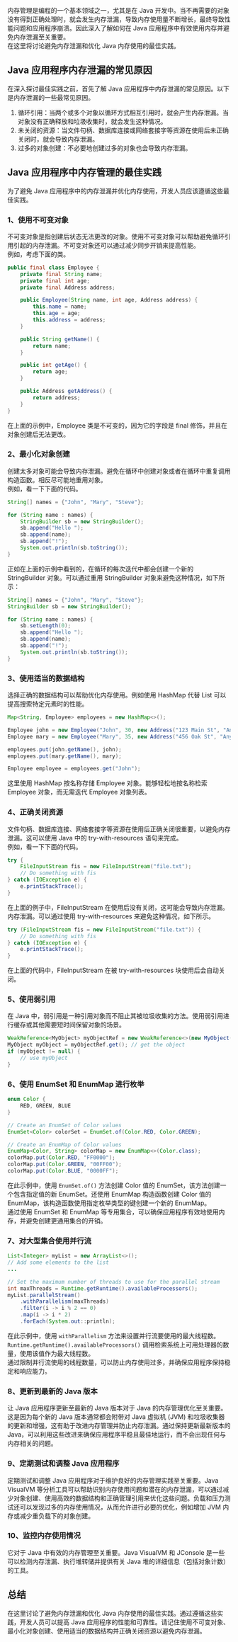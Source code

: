 内存管理是编程的一个基本领域之一，尤其是在 Java 开发中。当不再需要的对象没有得到正确处理时，就会发生内存泄漏，导致内存使用量不断增长，最终导致性能问题和应用程序崩溃。因此深入了解如何在 Java 应用程序中有效使用内存并避免内存泄漏至关重要。<br />在这里将讨论避免内存泄漏和优化 Java 内存使用的最佳实践。
<a name="DrWSi"></a>
## Java 应用程序内存泄漏的常见原因
在深入探讨最佳实践之前，首先了解 Java 应用程序中内存泄漏的常见原因。以下是内存泄漏的一些最常见原因。

1. 循环引用：当两个或多个对象以循环方式相互引用时，就会产生内存泄漏。当对象没有正确释放和垃圾收集时，就会发生这种情况。
2. 未关闭的资源：当文件句柄、数据库连接或网络套接字等资源在使用后未正确关闭时，就会导致内存泄漏。
3. 过多的对象创建：不必要地创建过多的对象也会导致内存泄漏。
<a name="eAC6X"></a>
## Java 应用程序中内存管理的最佳实践
为了避免 Java 应用程序中的内存泄漏并优化内存使用，开发人员应该遵循这些最佳实践。
<a name="IfsUE"></a>
### 1、使用不可变对象
不可变对象是指创建后状态无法更改的对象。使用不可变对象可以帮助避免循环引用引起的内存泄漏。不可变对象还可以通过减少同步开销来提高性能。<br />例如，考虑下面的类。
```java
public final class Employee {
    private final String name;
    private final int age;
    private final Address address;

    public Employee(String name, int age, Address address) {
        this.name = name;
        this.age = age;
        this.address = address;
    }

    public String getName() {
        return name;
    }

    public int getAge() {
        return age;
    }

    public Address getAddress() {
        return address;
    }
}
```
在上面的示例中，Employee 类是不可变的，因为它的字段是 final 修饰，并且在对象创建后无法更改。
<a name="Culwh"></a>
### 2、最小化对象创建
创建太多对象可能会导致内存泄漏。避免在循环中创建对象或者在循环中重复调用构造函数。相反尽可能地重用对象。<br />例如，看一下下面的代码。
```java
String[] names = {"John", "Mary", "Steve"};

for (String name : names) {
    StringBuilder sb = new StringBuilder();
    sb.append("Hello ");
    sb.append(name);
    sb.append("!");
    System.out.println(sb.toString());
}
```
正如在上面的示例中看到的，在循环的每次迭代中都会创建一个新的 StringBuilder 对象。可以通过重用 StringBuilder 对象来避免这种情况，如下所示：
```java
String[] names = {"John", "Mary", "Steve"};
StringBuilder sb = new StringBuilder();

for (String name : names) {
    sb.setLength(0);
    sb.append("Hello ");
    sb.append(name);
    sb.append("!");
    System.out.println(sb.toString());
}
```
<a name="oclix"></a>
### 3、使用适当的数据结构
选择正确的数据结构可以帮助优化内存使用。例如使用 HashMap 代替 List 可以提高搜索特定元素时的性能。
```java
Map<String, Employee> employees = new HashMap<>();

Employee john = new Employee("John", 30, new Address("123 Main St", "Anytown", "USA"));
Employee mary = new Employee("Mary", 35, new Address("456 Oak St", "Anytown", "USA"));

employees.put(john.getName(), john);
employees.put(mary.getName(), mary);

Employee employee = employees.get("John");
```
这里使用 HashMap 按名称存储 Employee 对象。能够轻松地按名称检索 Employee 对象，而无需迭代 Employee 对象列表。
<a name="oLFDd"></a>
### 4、正确关闭资源
文件句柄、数据库连接、网络套接字等资源在使用后正确关闭很重要，以避免内存泄漏。这可以使用 Java 中的 try-with-resources 语句来完成。<br />例如，看一下下面的代码。
```java
try {
    FileInputStream fis = new FileInputStream("file.txt");
    // Do something with fis
} catch (IOException e) {
    e.printStackTrace();
}
```
在上面的例子中，FileInputStream 在使用后没有关闭，这可能会导致内存泄漏。内存泄漏。可以通过使用 try-with-resources 来避免这种情况，如下所示。
```java
try (FileInputStream fis = new FileInputStream("file.txt")) {
    // Do something with fis
} catch (IOException e) {
    e.printStackTrace();
}
```
在上面的代码中，FileInputStream 在被 try-with-resources 块使用后会自动关闭。
<a name="pyGrp"></a>
### 5、使用弱引用
在 Java 中，弱引用是一种引用对象而不阻止其被垃圾收集的方法。使用弱引用进行缓存或其他需要短时间保留对象的场景。
```java
WeakReference<MyObject> myObjectRef = new WeakReference<>(new MyObject());
MyObject myObject = myObjectRef.get(); // get the object
if (myObject != null) {
    // use myObject
}
```
<a name="xcOrF"></a>
### 6、使用 EnumSet 和 EnumMap 进行枚举
```java
enum Color {
    RED, GREEN, BLUE
}

// Create an EnumSet of Color values
EnumSet<Color> colorSet = EnumSet.of(Color.RED, Color.GREEN);

// Create an EnumMap of Color values
EnumMap<Color, String> colorMap = new EnumMap<>(Color.class);
colorMap.put(Color.RED, "FF0000");
colorMap.put(Color.GREEN, "00FF00");
colorMap.put(Color.BLUE, "0000FF");
```
在此示例中，使用 `EnumSet.of()` 方法创建 Color 值的 EnumSet，该方法创建一个包含指定值的新 EnumSet。还使用 EnumMap 构造函数创建 Color 值的 EnumMap，该构造函数使用指定枚举类型的键创建一个新的 EnumMap。<br />通过使用 EnumSet 和 EnumMap 等专用集合，可以确保应用程序有效地使用内存，并避免创建更通用集合的开销。
<a name="mmA1r"></a>
### 7、对大型集合使用并行流
```java
List<Integer> myList = new ArrayList<>();
// Add some elements to the list
...

// Set the maximum number of threads to use for the parallel stream
int maxThreads = Runtime.getRuntime().availableProcessors();
myList.parallelStream()
    .withParallelism(maxThreads)
    .filter(i -> i % 2 == 0)
    .map(i -> i * 2)
    .forEach(System.out::println);
```
在此示例中，使用 `withParallelism` 方法来设置并行流要使用的最大线程数。`Runtime.getRuntime().availableProcessors()` 调用检索系统上可用处理器的数量，使用该值作为最大线程数。<br />通过限制并行流使用的线程数量，可以防止内存使用过多，并确保应用程序保持稳定和响应能力。
<a name="ywzde"></a>
### 8、更新到最新的 Java 版本
让 Java 应用程序更新至最新的 Java 版本对于 Java 的内存管理优化至关重要。这是因为每个新的 Java 版本通常都会附带对 Java 虚拟机 (JVM) 和垃圾收集器的更新和增强，这有助于改进内存管理并防止内存泄漏。通过保持更新最新版本的 Java，可以利用这些改进来确保应用程序平稳且最佳地运行，而不会出现任何与内存相关的问题。
<a name="GowUo"></a>
### 9、定期测试和调整 Java 应用程序
定期测试和调整 Java 应用程序对于维护良好的内存管理实践至关重要。Java VisualVM 等分析工具可以帮助识别内存使用问题和潜在的内存泄漏，可以通过减少对象创建、使用高效的数据结构和正确管理引用来优化这些问题。负载和压力测试还可以发现过多的内存使用情况，从而允许进行必要的优化，例如增加 JVM 内存或减少重负载下的对象创建。
<a name="x1PEW"></a>
### 10、监控内存使用情况
它对于 Java 中有效的内存管理至关重要。Java VisualVM 和 JConsole 是一些可以检测内存泄漏、执行堆转储并提供有关 Java 堆的详细信息（包括对象计数）的工具。
<a name="RRLgn"></a>
## 总结
在这里讨论了避免内存泄漏和优化 Java 内存使用的最佳实践。通过遵循这些实践，开发人员可以提高 Java 应用程序的性能和可靠性。请记住使用不可变对象、最小化对象创建、使用适当的数据结构并正确关闭资源以避免内存泄漏。

